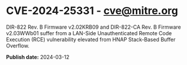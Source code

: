 # CVE-2024-25331 - cve@mitre.org

DIR-822 Rev. B Firmware v2.02KRB09 and DIR-822-CA Rev. B Firmware v2.03WWb01 suffer from a LAN-Side Unauthenticated Remote Code Execution (RCE) vulnerability elevated from HNAP Stack-Based Buffer Overflow.

**Publish date:** 2024-03-12
